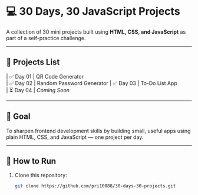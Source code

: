 # 💻 30 Days, 30 JavaScript Projects

A collection of 30 mini projects built using **HTML, CSS, and JavaScript** as part of a self-practice challenge.

---

## 📅 Projects List


| ✅ Day 01 | QR Code Generator        
| ✅ Day 02 | Random Password Generator 
| ✅ Day 03 | To-Do List App          
| ⏳ Day 04 | _Coming Soon_        

---

## 🧠 Goal

To sharpen frontend development skills by building small, useful apps using plain HTML, CSS, and JavaScript — one project per day.

---

## 📌 How to Run

1. Clone this repository:
   ```bash
   git clone https://github.com/pri10088/30-days-30-projects.git
